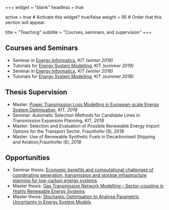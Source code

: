 +++
widget = "blank"
headless = true

active = true  # Activate this widget? true/false
weight = 95  # Order that this section will appear.

title = "Teaching"
subtitle = "Courses, seminars, and supervision"
+++

## Courses and Seminars

* Seminar in [Energy Informatics](https://i11www.iti.kit.edu/teaching/winter2019/energieinformatikseminar/index), KIT *(winter 2018)*
* Tutorials for [Energy System Modelling](https://nworbmot.org/courses/esm-2019/), KIT *(summer 2019)*
* Seminar in [Energy Informatics](https://i11www.iti.kit.edu/teaching/winter2018/energieseminar/index), KIT *(winter 2018)*
* Tutorials for [Energy System Modelling](https://nworbmot.org/courses/esm-2018/), KIT *(summer 2018)*

## Thesis Supervision

* Master: [Power Transmission Loss Modelling in European-scale Energy System Optimisation](https://www.iai.kit.edu/2552_2589.php), KIT, *2019*
* Seminar: Automatic Selection Methods for Candidate Lines in Transmission Expansion Planning, KIT, *2018*
* Master: Selection and Evaluation of Possible Renewable Energy Import Options for the Transport Sector, Fraunhofer ISI, *2018*
* Master: Use of Renewable Synthetic Fuels in Decarbonised Shipping and Aviation,Fraunhofer ISI, *2018*

## Opportunities

* Seminar thesis: [Economic benefits and computational challenges of coordinating generation, transmission and storage infrastructure planning for low-carbon energy systems ](http://go.wiwi.kit.edu/EI-WS2019-20)
* Master thesis: [Gas Transmission Network Modelling – Sector-coupling in Highly Renewable Energy Systems](https://www.iai.kit.edu/2552_2588.php)
* Master thesis: [Stochastic Optimisation to Analyse Parametric Uncertainty in Energy System Models](https://www.iai.kit.edu/2552_2748.php)
